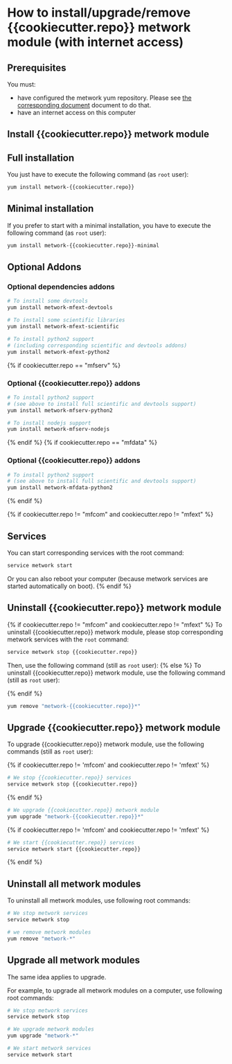 # How to install/upgrade/remove {{cookiecutter.repo}} metwork module (with internet access)

[//]: # (automatically generated from https://github.com/metwork-framework/resources/blob/master/cookiecutter/_%7B%7Bcookiecutter.repo%7D%7D/.metwork-framework/install_a_metwork_package.md)

## Prerequisites

You must:

- have configured the metwork yum repository. Please see [the corresponding document](configure_metwork_repo.md) document to do that.
- have an internet access on this computer

## Install {{cookiecutter.repo}} metwork module

## Full installation

You just have to execute the following command (as `root` user):

```bash
yum install metwork-{{cookiecutter.repo}}
```

## Minimal installation

If you prefer to start with a minimal installation, you have to execute the following command
(as `root` user):

```bash
yum install metwork-{{cookiecutter.repo}}-minimal
```

## Optional Addons

### Optional dependencies addons

```bash
# To install some devtools
yum install metwork-mfext-devtools

# To install some scientific libraries
yum install metwork-mfext-scientific

# To install python2 support
# (including corresponding scientific and devtools addons)
yum install metwork-mfext-python2
```

{% if cookiecutter.repo == "mfserv" %}

### Optional {{cookiecutter.repo}} addons

```bash
# To install python2 support
# (see above to install full scientific and devtools support)
yum install metwork-mfserv-python2

# To install nodejs support
yum install metwork-mfserv-nodejs
```
{% endif %}
{% if cookiecutter.repo == "mfdata" %}

### Optional {{cookiecutter.repo}} addons

```bash
# To install python2 support
# (see above to install full scientific and devtools support)
yum install metwork-mfdata-python2
```
{% endif %}

{% if cookiecutter.repo != "mfcom" and cookiecutter.repo != "mfext" %}
## Services

You can start corresponding services with the root command:

```bash
service metwork start
```

Or you can also reboot your computer (because metwork services are started automatically on boot).
{% endif %}


## Uninstall {{cookiecutter.repo}} metwork module

{% if cookiecutter.repo != "mfcom" and cookiecutter.repo != "mfext" %}
To uninstall {{cookiecutter.repo}} metwork module, please stop corresponding metwork services with the `root` command:

```bash
service metwork stop {{cookiecutter.repo}}
```

Then, use the following command (still as `root` user):
{% else %}
To uninstall {{cookiecutter.repo}} metwork module, use the following command (still as `root` user):

{% endif %}

```bash
yum remove "metwork-{{cookiecutter.repo}}*"
```

## Upgrade {{cookiecutter.repo}} metwork module

To upgrade {{cookiecutter.repo}} metwork module, use the following commands (still as `root` user):

{% if cookiecutter.repo != 'mfcom' and cookiecutter.repo != 'mfext' %}
```bash
# We stop {{cookiecutter.repo}} services
service metwork stop {{cookiecutter.repo}}
```
{% endif %}

```bash
# We upgrade {{cookiecutter.repo}} metwork module
yum upgrade "metwork-{{cookiecutter.repo}}*"
```

{% if cookiecutter.repo != 'mfcom' and cookiecutter.repo != 'mfext' %}
```bash
# We start {{cookiecutter.repo}} services
service metwork start {{cookiecutter.repo}}
```
{% endif %}

## Uninstall all metwork modules

To uninstall all metwork modules, use following root commands:

```bash
# We stop metwork services
service metwork stop

# we remove metwork modules
yum remove "metwork-*"
```

## Upgrade all metwork modules

The same idea applies to upgrade.

For example, to upgrade all metwork modules on a computer, use following root commands:

```bash
# We stop metwork services
service metwork stop

# We upgrade metwork modules
yum upgrade "metwork-*"

# We start metwork services
service metwork start
```
